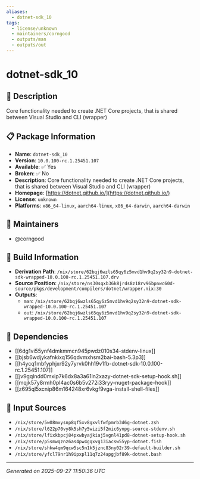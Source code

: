 ```yaml
---
aliases:
  - dotnet-sdk_10
tags:
  - license/unknown
  - maintainers/corngood
  - outputs/man
  - outputs/out
---
```


# dotnet-sdk_10

## 📝 Description

Core functionality needed to create .NET Core projects, that is shared between Visual Studio and CLI (wrapper)

## 📋 Package Information

- **Name**: `dotnet-sdk_10`
- **Version**: `10.0.100-rc.1.25451.107`
- **Available**: ✅ Yes
- **Broken**: ✅ No
- **Description**: Core functionality needed to create .NET Core projects, that is shared between Visual Studio and CLI (wrapper)
- **Homepage**: [https://dotnet.github.io/](https://dotnet.github.io/)
- **License**: `unknown`
- **Platforms**: `x86_64-linux`, `aarch64-linux`, `x86_64-darwin`, `aarch64-darwin`
## 👥 Maintainers

- @corngood


## 🔧 Build Information

- **Derivation Path**: `/nix/store/62bqj6wzls65qy6z5mvd1hv9q2sy32n9-dotnet-sdk-wrapped-10.0.100-rc.1.25451.107.drv`
- **Source Position**: `/nix/store/ns30sqxb36k8jrds8z18rv96bpnwc60d-source/pkgs/development/compilers/dotnet/wrapper.nix:30`
- **Outputs**:
  - `man`:  `/nix/store/62bqj6wzls65qy6z5mvd1hv9q2sy32n9-dotnet-sdk-wrapped-10.0.100-rc.1.25451.107`
  - `out`:  `/nix/store/62bqj6wzls65qy6z5mvd1hv9q2sy32n9-dotnet-sdk-wrapped-10.0.100-rc.1.25451.107`

## 🔗 Dependencies

- [[6dg1vi55ynf4dmkmmcn945pwdz010s34-stdenv-linux]]
- [[bjsb6wdjykafnkixq156qdvmxhsm2bai-bash-5.3p3]]
- [[h4ycq1mbfyphjxr92y7yrvk0hh19v1fb-dotnet-sdk-10.0.100-rc.1.25451.107]]
- [[jv9gqlndd0mxip7k6dx8a3a61ln2xazy-dotnet-sdk-setup-hook.sh]]
- [[mqjk57y8rmh0pl4ac0s6b5v272i33ryy-nuget-package-hook]]
- [[z695ql5xcnip86m164248xr6vkgf9vga-install-shell-files]]

## 📁 Input Sources

- `/nix/store/5w08mxysnp8qf5xv8gxvlfwfpmrb3d6g-dotnet.zsh`
- `/nix/store/l622p70vy8k5sh7y5wizi5f2mic6ynpg-source-stdenv.sh`
- `/nix/store/lfixkbpcj84pxwbyajkiaj5vgnl41pd8-dotnet-setup-hook.sh`
- `/nix/store/p5smwqznz6as4pw4gqxvg13iacsw55yp-dotnet.fish`
- `/nix/store/shkw4qm9qcw5sc5n1k5jznc83ny02r39-default-builder.sh`
- `/nix/store/yfcl79nr1h9ipxpl11q7z24apgjbf89k-dotnet.bash`

---
*Generated on 2025-09-27 11:50:36 UTC*

